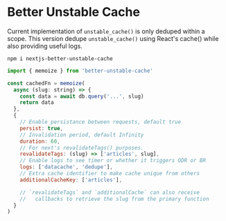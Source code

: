 # Better Unstable Cache

Current implementation of `unstable_cache()` is only deduped within a scope. 
This version dedupe `unstable_cache()` using React's cache() while also 
providing useful logs.

```
npm i nextjs-better-unstable-cache
```
```javascript
import { memoize } from 'better-unstable-cache' 

const cachedFn = memoize(
  async (slug: string) => {
    const data = await db.query('...', slug)
    return data
  },
  {
    // Enable persistance between requests, default true
    persist: true, 
    // Invalidation period, default Infinity
    duration: 60,
    // For next's revalidateTags() purposes. 
    revalidateTags: (slug) => ['articles', slug], 
    // Enable logs to see timer or whether it triggers ODR or BR
    logs: ['datacache', 'dedupe'],
    // Extra cache identifier to make cache unique from others
    additionalCacheKey: ['articles'],

    // `revalidateTags` and `additionalCache` can also receive 
    //   callbacks to retrieve the slug from the primary function 
  } 
)
```
